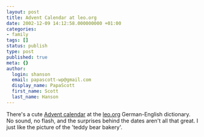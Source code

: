 ```yaml
---
layout: post
title: Advent Calendar at leo.org
date: 2002-12-09 14:12:58.000000000 +01:00
categories:
- family
tags: []
status: publish
type: post
published: true
meta: {}
author:
  login: shanson
  email: papascott-wp@gmail.com
  display_name: PapaScott
  first_name: Scott
  last_name: Hanson
---
```

<p>There's a cute <a href="http://www.leo.org/wkal/">Advent calendar</a> at the <a href="http://dict.leo.org">leo.org</a> German-English dictionary. No sound, no flash, and the surprises behind the dates aren't all that great. I just like the picture of the 'teddy bear bakery'.</p>
